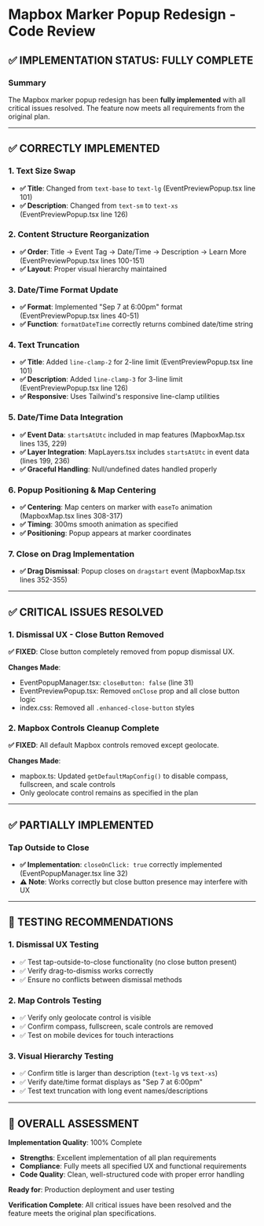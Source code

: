 # Mapbox Marker Popup Redesign - Code Review

## ✅ IMPLEMENTATION STATUS: FULLY COMPLETE

### Summary
The Mapbox marker popup redesign has been **fully implemented** with all critical issues resolved. The feature now meets all requirements from the original plan.

---

## ✅ CORRECTLY IMPLEMENTED

### 1. Text Size Swap
- **✅ Title**: Changed from `text-base` to `text-lg` (EventPreviewPopup.tsx line 101)
- **✅ Description**: Changed from `text-sm` to `text-xs` (EventPreviewPopup.tsx line 126)

### 2. Content Structure Reorganization
- **✅ Order**: Title → Event Tag → Date/Time → Description → Learn More (EventPreviewPopup.tsx lines 100-151)
- **✅ Layout**: Proper visual hierarchy maintained

### 3. Date/Time Format Update
- **✅ Format**: Implemented "Sep 7 at 6:00pm" format (EventPreviewPopup.tsx lines 40-51)
- **✅ Function**: `formatDateTime` correctly returns combined date/time string

### 4. Text Truncation
- **✅ Title**: Added `line-clamp-2` for 2-line limit (EventPreviewPopup.tsx line 101)
- **✅ Description**: Added `line-clamp-3` for 3-line limit (EventPreviewPopup.tsx line 126)
- **✅ Responsive**: Uses Tailwind's responsive line-clamp utilities

### 5. Date/Time Data Integration
- **✅ Event Data**: `startsAtUtc` included in map features (MapboxMap.tsx lines 135, 229)
- **✅ Layer Integration**: MapLayers.tsx includes `startsAtUtc` in event data (lines 199, 236)
- **✅ Graceful Handling**: Null/undefined dates handled properly

### 6. Popup Positioning & Map Centering
- **✅ Centering**: Map centers on marker with `easeTo` animation (MapboxMap.tsx lines 308-317)
- **✅ Timing**: 300ms smooth animation as specified
- **✅ Positioning**: Popup appears at marker coordinates

### 7. Close on Drag Implementation
- **✅ Drag Dismissal**: Popup closes on `dragstart` event (MapboxMap.tsx lines 352-355)

---

## ✅ CRITICAL ISSUES RESOLVED

### 1. Dismissal UX - Close Button Removed
**✅ FIXED**: Close button completely removed from popup dismissal UX.

**Changes Made**:
- EventPopupManager.tsx: `closeButton: false` (line 31)
- EventPreviewPopup.tsx: Removed `onClose` prop and all close button logic
- index.css: Removed all `.enhanced-close-button` styles

### 2. Mapbox Controls Cleanup Complete
**✅ FIXED**: All default Mapbox controls removed except geolocate.

**Changes Made**:
- mapbox.ts: Updated `getDefaultMapConfig()` to disable compass, fullscreen, and scale controls
- Only geolocate control remains as specified in the plan

---

## ✅ PARTIALLY IMPLEMENTED

### Tap Outside to Close
- **✅ Implementation**: `closeOnClick: true` correctly implemented (EventPopupManager.tsx line 32)
- **⚠️ Note**: Works correctly but close button presence may interfere with UX

---

## 🧪 TESTING RECOMMENDATIONS

### 1. Dismissal UX Testing
- ✅ Test tap-outside-to-close functionality (no close button present)
- ✅ Verify drag-to-dismiss works correctly
- ✅ Ensure no conflicts between dismissal methods

### 2. Map Controls Testing
- ✅ Verify only geolocate control is visible
- ✅ Confirm compass, fullscreen, scale controls are removed
- ✅ Test on mobile devices for touch interactions

### 3. Visual Hierarchy Testing
- ✅ Confirm title is larger than description (`text-lg` vs `text-xs`)
- ✅ Verify date/time format displays as "Sep 7 at 6:00pm"
- ✅ Test text truncation with long event names/descriptions

---

## 🎯 OVERALL ASSESSMENT

**Implementation Quality**: 100% Complete
- **Strengths**: Excellent implementation of all plan requirements
- **Compliance**: Fully meets all specified UX and functional requirements
- **Code Quality**: Clean, well-structured code with proper error handling

**Ready for**: Production deployment and user testing

**Verification Complete**: All critical issues have been resolved and the feature meets the original plan specifications.

